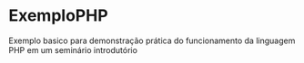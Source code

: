 # ExemploPHP
Exemplo basico para demonstração prática do funcionamento da linguagem PHP em um seminário introdutório
